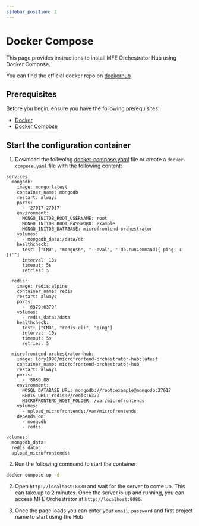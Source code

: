 ```yaml
---
sidebar_position: 2
---
```


# Docker Compose

This page provides instructions to install MFE Orchestrator Hub using Docker Compose.

You can find the official docker repo on [dockerhub](https://hub.docker.com/r/lory1990/microfrontend-orchestrator-hub)

## Prerequisites

Before you begin, ensure you have the following prerequisites:

- [Docker](https://docs.docker.com/get-started/get-docker/)
- [Docker Compose](https://docs.docker.com/compose/)

## Start the configuration container

1. Download the follwoing [docker-compose.yaml](https://github.com/lory1990/micro-frontend-orchestrator-hub/blob/main/docker-compose.yaml) file or create a `docker-compose.yaml` file with the following content:

```
services:
  mongodb:
    image: mongo:latest
    container_name: mongodb
    restart: always
    ports:
      - '27017:27017'
    environment:
      MONGO_INITDB_ROOT_USERNAME: root
      MONGO_INITDB_ROOT_PASSWORD: example
      MONGO_INITDB_DATABASE: microfrontend-orchestrator
    volumes:
      - mongodb_data:/data/db
    healthcheck:
      test: ["CMD", "mongosh", "--eval", "'db.runCommand({ ping: 1 })'"]
      interval: 10s
      timeout: 5s
      retries: 5

  redis:
    image: redis:alpine
    container_name: redis
    restart: always
    ports:
      - '6379:6379'
    volumes:
      - redis_data:/data
    healthcheck:
      test: ["CMD", "redis-cli", "ping"]
      interval: 10s
      timeout: 5s
      retries: 5

  microfrontend-orchestrator-hub:
    image: lory1990/microfrontend-orchestrator-hub:latest
    container_name: microfrontend-orchestrator-hub
    restart: always
    ports:
      - '8080:80'
    environment:
      NOSQL_DATABASE_URL: mongodb://root:example@mongodb:27017
      REDIS_URL: redis://redis:6379
      MICROFRONTEND_HOST_FOLDER: /var/microfrontends
    volumes:
      - upload_microfrontends:/var/microfrontends
    depends_on:
      - mongodb
      - redis

volumes:
  mongodb_data:
  redis_data:
  upload_microfrontends:
```

2. Run the following command to start the container:
```bash
docker compose up -d
```

2.  Open `http://localhost:8080` and wait for the server to come up. This can take up to 2 minutes. Once the server is up and running, you can access MFE Orchestrator at `http://localhost:8080`.

3. Once the page loads you can enter your `email`, `password` and first project name to start using the Hub


